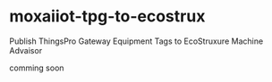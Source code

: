 # moxaiiot-tpg-to-ecostrux
Publish ThingsPro Gateway Equipment Tags to EcoStruxure Machine Advaisor

comming soon
